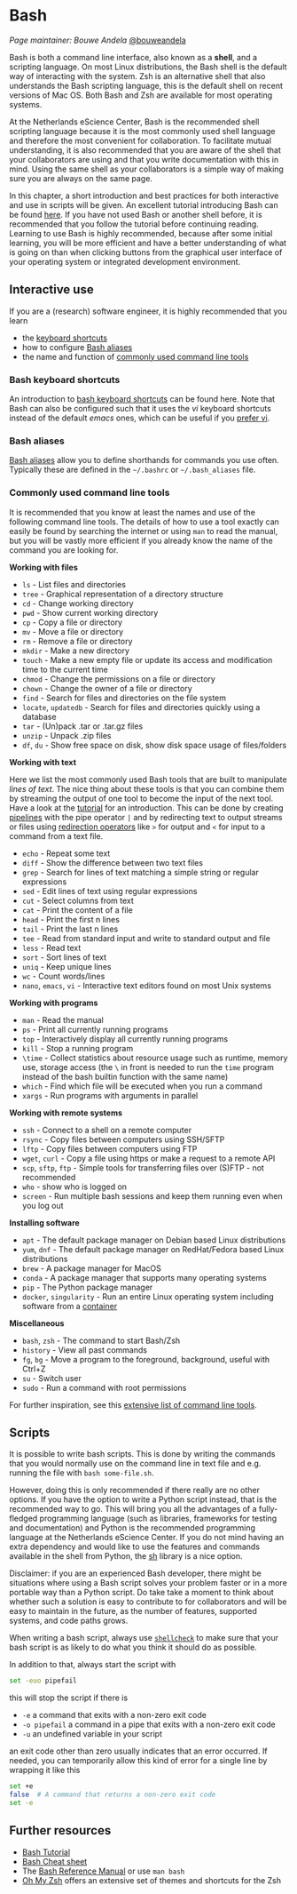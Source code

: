 # Bash

*Page maintainer: Bouwe Andela* [@bouweandela](https://github.com/bouweandela)

Bash is both a command line interface, also known as a **shell**, and a
scripting language. On most Linux distributions, the Bash shell is the default
way of interacting with the system. Zsh is an alternative shell that also
understands the Bash scripting language, this is the default shell on recent
versions of Mac OS. Both Bash and Zsh are available for most operating systems.

At the Netherlands eScience Center, Bash is the recommended shell scripting
language because it is the most commonly used shell language and therefore the
most convenient for collaboration. To facilitate mutual understanding, it is
also recommended that you are aware of the shell that your collaborators are
using and that you write documentation with this in mind. Using the same shell
as your collaborators is a simple way of making sure you are always on the same
page.

In this chapter, a short introduction and best practices for both interactive
and use in scripts will be given. An excellent tutorial introducing Bash can be
found [here](https://swcarpentry.github.io/shell-novice/). If you have not used
Bash or another shell before, it is recommended that you follow the tutorial
before continuing reading. Learning to use Bash is highly recommended, because
after some initial learning, you will be more efficient and have a better
understanding of what is going on than when clicking buttons from the graphical
user interface of your operating system or integrated development environment.

## Interactive use

If you are a (research) software engineer, it is highly recommended that you
learn

- the [keyboard shortcuts](#Bash-keyboard-shortcuts)
- how to configure [Bash aliases](#Bash-aliases)
- the name and function of
  [commonly used command line tools](#Commonly-used-command-line-tools)

### Bash keyboard shortcuts

An introduction to
[bash keyboard shortcuts](https://www.tecmint.com/linux-command-line-bash-shortcut-keys/)
can be found here. Note that Bash can also be configured such that it uses the
*vi* keyboard shortcuts instead of the default *emacs* ones, which can be
useful if you
[prefer vi](https://skeptics.stackexchange.com/questions/17492/does-emacs-cause-emacs-pinky).

### Bash aliases

[Bash aliases](https://linuxize.com/post/how-to-create-bash-aliases/) allow you
to define shorthands for commands you use often. Typically these are defined in
the `~/.bashrc` or `~/.bash_aliases` file.

### Commonly used command line tools

It is recommended that you know at least the names and use of the following
command line tools. The details of how to use a tool exactly can easily be
found by searching the internet or using `man` to read the manual, but you will
be vastly more efficient if you already know the name of the command you are
looking for.

**Working with files**

- `ls` - List files and directories
- `tree` - Graphical representation of a directory structure
- `cd` - Change working directory
- `pwd` - Show current working directory
- `cp` - Copy a file or directory
- `mv` - Move a file or directory
- `rm` - Remove a file or directory
- `mkdir` - Make a new directory
- `touch` - Make a new empty file or update its access and modification time to
  the current time
- `chmod` - Change the permissions on a file or directory
- `chown` - Change the owner of a file or directory
- `find` - Search for files and directories on the file system
- `locate`, `updatedb` - Search for files and directories quickly using a
  database
- `tar` - (Un)pack .tar or .tar.gz files
- `unzip` - Unpack .zip files
- `df`, `du` - Show free space on disk, show disk space usage of files/folders

**Working with text**

Here we list the most commonly used Bash tools that are built to manipulate
*lines of text*. The nice thing about these tools is that you can combine them
by streaming the output of one tool to become the input of the next tool. Have
a look at the
[tutorial](https://swcarpentry.github.io/shell-novice/04-pipefilter.html) for
an introduction. This can be done by creating
[pipelines](https://www.gnu.org/savannah-checkouts/gnu/bash/manual/bash.html#Pipelines)
with the pipe operator `|` and by redirecting text to output streams or files
using
[redirection operators](https://www.gnu.org/savannah-checkouts/gnu/bash/manual/bash.html#Redirections)
like `>` for output and `<` for input to a command from a text file.

- `echo` - Repeat some text
- `diff` - Show the difference between two text files
- `grep` - Search for lines of text matching a simple string or regular
  expressions
- `sed` - Edit lines of text using regular expressions
- `cut` - Select columns from text
- `cat` - Print the content of a file
- `head` - Print the first n lines
- `tail` - Print the last n lines
- `tee` - Read from standard input and write to standard output and file
- `less` - Read text
- `sort` - Sort lines of text
- `uniq` - Keep unique lines
- `wc` - Count words/lines
- `nano`, `emacs`, `vi` - Interactive text editors found on most Unix systems

**Working with programs**

- `man` - Read the manual
- `ps` - Print all currently running programs
- `top` - Interactively display all currently running programs
- `kill` - Stop a running program
- `\time` - Collect statistics about resource usage such as runtime, memory
  use, storage access (the `\` in front is needed to run the `time` program
  instead of the bash builtin function with the same name)
- `which` - Find which file will be executed when you run a command
- `xargs` - Run programs with arguments in parallel

**Working with remote systems**

- `ssh` - Connect to a shell on a remote computer
- `rsync` - Copy files between computers using SSH/SFTP
- `lftp` - Copy files between computers using FTP
- `wget`, `curl` - Copy a file using https or make a request to a remote API
- `scp`, `sftp`, `ftp` - Simple tools for transferring files over (S)FTP - not
  recommended
- `who` - show who is logged on
- `screen` - Run multiple bash sessions and keep them running even when you log
  out

**Installing software**

- `apt` - The default package manager on Debian based Linux distributions
- `yum`, `dnf` - The default package manager on RedHat/Fedora based Linux
  distributions
- `brew` - A package manager for MacOS
- `conda` - A package manager that supports many operating systems
- `pip` - The Python package manager
- `docker`, `singularity` - Run an entire Linux operating system including
  software from a [container](https://www.docker.com/resources/what-container)

**Miscellaneous**

- `bash`, `zsh` - The command to start Bash/Zsh
- `history` - View all past commands
- `fg`, `bg` - Move a program to the foreground, background, useful with Ctrl+Z
- `su` - Switch user
- `sudo` - Run a command with root permissions

For further inspiration, see this
[extensive list of command line tools](https://fossbytes.com/a-z-list-linux-command-line-reference/).

## Scripts

It is possible to write bash scripts. This is done by writing the commands that
you would normally use on the command line in text file and e.g. running the
file with `bash some-file.sh`.

However, doing this is only recommended if there really are no other options.
If you have the option to write a Python script instead, that is the
recommended way to go. This will bring you all the advantages of a
fully-fledged programming language (such as libraries, frameworks for testing
and documentation) and Python is the recommended programming language at the
Netherlands eScience Center. If you do not mind having an extra dependency and
would like to use the features and commands available in the shell from Python,
the [sh](https://sh.readthedocs.io) library is a nice option.

Disclaimer: if you are an experienced Bash developer, there might be situations
where using a Bash script solves your problem faster or in a more portable way
than a Python script. Do take take a moment to think about whether such a
solution is easy to contribute to for collaborators and will be easy to
maintain in the future, as the number of features, supported systems, and code
paths grows.

When writing a bash script, always use
[`shellcheck`](https://www.shellcheck.net/) to make sure that your bash script
is as likely to do what you think it should do as possible.

In addition to that, always start the script with

```bash
set -euo pipefail
```

this will stop the script if there is

- `-e` a command that exits with a non-zero exit code
- `-o pipefail` a command in a pipe that exits with a non-zero exit code
- `-u` an undefined variable in your script

an exit code other than zero usually indicates that an error occurred. If
needed, you can temporarily allow this kind of error for a single line by
wrapping it like this

```bash
set +e
false  # A command that returns a non-zero exit code
set -e
```

## Further resources

- [Bash Tutorial](https://swcarpentry.github.io/shell-novice/)
- [Bash Cheat sheet](https://devhints.io/bash)
- The
  [Bash Reference Manual](https://www.gnu.org/savannah-checkouts/gnu/bash/manual/bash.html)
  or use `man bash`
- [Oh My Zsh](https://ohmyz.sh/) offers an extensive set of themes and
  shortcuts for the Zsh
